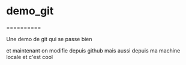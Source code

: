 # demo_git
==========

Une demo de git qui se passe bien

et maintenant on modifie depuis github
mais aussi depuis ma machine locale
et c'est cool
